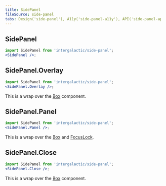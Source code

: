 ```yaml
---
title: SidePanel
fileSource: side-panel
tabs: Design('side-panel'), A11y('side-panel-a11y'), API('side-panel-api'), Example('side-panel-code'), Changelog('side-panel-changelog')
---
```


## SidePanel

```jsx
import SidePanel from 'intergalactic/side-panel';
<SidePanel />;
```

<TypesView type="SidePanelProps" :types={...types} />

## SidePanel.Overlay

```jsx
import SidePanel from 'intergalactic/side-panel';
<SidePanel.Overlay />;
```

This is a wrap over the [Box](/layout/box-system/box-api#a3cfce) component.

## SidePanel.Panel

```jsx
import SidePanel from 'intergalactic/side-panel';
<SidePanel.Panel />;
```

This is a wrap over the [Box](/layout/box-system/box-api#a3cfce) and [FocusLock](https://github.com/theKashey/react-focus-lock/blob/master/interfaces.d.ts#L4).

<TypesView type="SidePanelPanelProps" :types={...types} />

## SidePanel.Close

```jsx
import SidePanel from 'intergalactic/side-panel';
<SidePanel.Close />;
```

This is a wrap over the [Box](/layout/box-system/box-api#a3cfce) component.

<script setup>import { data as types } from '@types.data.ts';</script>